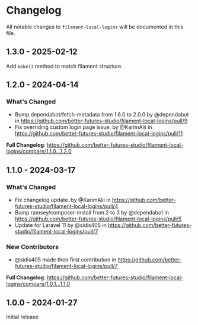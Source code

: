 # Changelog

All notable changes to `filament-local-logins` will be documented in this file.

## 1.3.0 - 2025-02-12

Add `make()` method to match filament structure.

## 1.2.0 - 2024-04-14

### What's Changed

* Bump dependabot/fetch-metadata from 1.6.0 to 2.0.0 by @dependabot in https://github.com/better-futures-studio/filament-local-logins/pull/9
* Fix overriding custom login page issue. by @KarimAlii in https://github.com/better-futures-studio/filament-local-logins/pull/11

**Full Changelog**: https://github.com/better-futures-studio/filament-local-logins/compare/1.1.0...1.2.0

## 1.1.0 - 2024-03-17

### What's Changed

* Fix changelog update. by @KarimAlii in https://github.com/better-futures-studio/filament-local-logins/pull/4
* Bump ramsey/composer-install from 2 to 3 by @dependabot in https://github.com/better-futures-studio/filament-local-logins/pull/5
* Update for Laravel 11 by @sidis405 in https://github.com/better-futures-studio/filament-local-logins/pull/7

### New Contributors

* @sidis405 made their first contribution in https://github.com/better-futures-studio/filament-local-logins/pull/7

**Full Changelog**: https://github.com/better-futures-studio/filament-local-logins/compare/1.0.1...1.1.0

## 1.0.0 - 2024-01-27

Initial release
